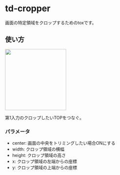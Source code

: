 # td-cropper
画面の特定領域をクロップするためのtoxです。

## 使い方
<img src="https://user-images.githubusercontent.com/10994053/153734904-3519a110-2d51-42ab-9fd2-ca5a3c97b56b.png" width="200px">

第1入力のクロップしたいTOPをつなぐ。<br>

### パラメータ
- center: 画面の中央をトリミングしたい場合ONにする
- width: クロップ領域の横幅
- height: クロップ領域の高さ
- x: クロップ領域の左端からの座標
- y: クロップ領域の上端からの座標